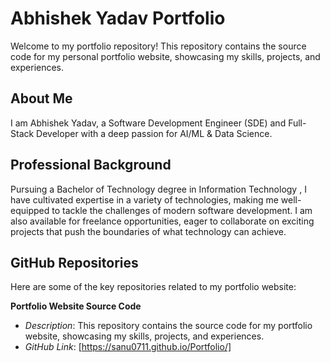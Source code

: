 # Abhishek Yadav Portfolio

Welcome to my portfolio repository! This repository contains the source code for my personal portfolio website, showcasing my skills, projects, and experiences.

## About Me

I am Abhishek Yadav, a Software Development Engineer (SDE) and Full-Stack Developer with a deep passion for AI/ML & Data Science.


## Professional Background

Pursuing a Bachelor of Technology degree in Information Technology , I have cultivated expertise in a variety of technologies, making me well-equipped to tackle the challenges of modern software development. I am also available for freelance opportunities, eager to collaborate on exciting projects that push the boundaries of what technology can achieve.

## GitHub Repositories

Here are some of the key repositories related to my portfolio website:

**Portfolio Website Source Code**
   - *Description*: This repository contains the source code for my portfolio website, showcasing my skills, projects, and experiences.
   - *GitHub Link*: [https://sanu0711.github.io/Portfolio/]




